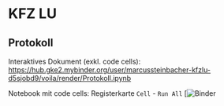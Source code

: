 # KFZ LU
## Protokoll

Interaktives Dokument (exkl. code cells): 
https://hub.gke2.mybinder.org/user/marcussteinbacher-kfzlu-d5sjobd9/voila/render/Protokoll.ipynb

Notebook mit code cells:
Registerkarte `Cell` - `Run All`
[![Binder](https://hub.gke2.mybinder.org/user/marcussteinbacher-kfzlu-d5sjobd9/notebooks/Protokoll.ipynb)
